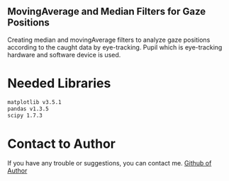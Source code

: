 ## MovingAverage and Median Filters for Gaze Positions

Creating median and movingAverage filters to analyze gaze positions according to the caught data  by eye-tracking. Pupil which is eye-tracking hardware and software device is used.

# Needed Libraries
```bash
matplotlib v3.5.1
pandas v1.3.5
scipy 1.7.3
```

# Contact to Author
If you have any trouble or suggestions, you can contact me.
[Github of Author](https://github.com/bdedeogluu)
